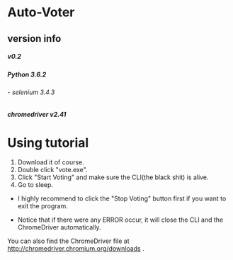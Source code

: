 # Auto-Voter
version info
-------------
##### v0.2
##### Python 3.6.2
###### - selenium 3.4.3
##### chromedriver v2.41


Using tutorial
=============
1. Download it of course.
2. Double click "vote.exe".
3. Click "Start Voting" and make sure the CLI(the black shit) is alive.
4. Go to sleep.

*   I highly recommend to click the "Stop Voting" button first if you want to exit the program. 

*   Notice that if there were any ERROR occur, it will close the CLI and the ChromeDriver         automatically.

You can also find the ChromeDriver file at http://chromedriver.chromium.org/downloads .